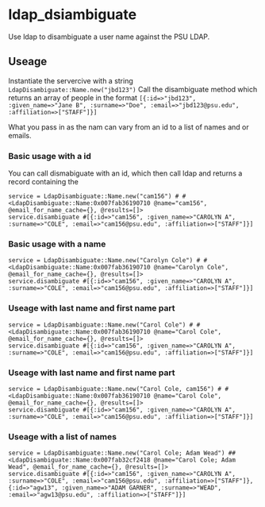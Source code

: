 # ldap_dsiambiguate
Use ldap to disambiguate a user name against the PSU LDAP.

## Useage

Instantiate the servercive with a string `LdapDisambiguate::Name.new("jbd123")`
Call the disambiguate method which returns an array of people in the format `[{:id=>"jbd123", :given_name=>"Jane B", :surname=>"Doe", :email=>"jbd123@psu.edu", :affiliation=>["STAFF"]}]`

What you pass in as the nam can vary from an id to a list of names and or emails.

### Basic usage with a id

You can call dismabiguate with an id, which then call ldap and returns a record containing the 

```
service = LdapDisambiguate::Name.new("cam156") # #<LdapDisambiguate::Name:0x007fab36190710 @name="cam156", @email_for_name_cache={}, @results=[]>
service.disambiguate #[{:id=>"cam156", :given_name=>"CAROLYN A", :surname=>"COLE", :email=>"cam156@psu.edu", :affiliation=>["STAFF"]}]
```

### Basic usage with a name

```
service = LdapDisambiguate::Name.new("Carolyn Cole") # #<LdapDisambiguate::Name:0x007fab36190710 @name="Carolyn Cole", @email_for_name_cache={}, @results=[]>
service.disambiguate #[{:id=>"cam156", :given_name=>"CAROLYN A", :surname=>"COLE", :email=>"cam156@psu.edu", :affiliation=>["STAFF"]}]
```

### Useage with last name and first name part
```
service = LdapDisambiguate::Name.new("Carol Cole") # #<LdapDisambiguate::Name:0x007fab36190710 @name="Carol Cole", @email_for_name_cache={}, @results=[]>
service.disambiguate #[{:id=>"cam156", :given_name=>"CAROLYN A", :surname=>"COLE", :email=>"cam156@psu.edu", :affiliation=>["STAFF"]}]
```

### Useage with last name and first name part
```
service = LdapDisambiguate::Name.new("Carol Cole, cam156") # #<LdapDisambiguate::Name:0x007fab36190710 @name="Carol Cole", @email_for_name_cache={}, @results=[]>
service.disambiguate #[{:id=>"cam156", :given_name=>"CAROLYN A", :surname=>"COLE", :email=>"cam156@psu.edu", :affiliation=>["STAFF"]}]
```

### Useage with a list of names
```
service = LdapDisambiguate::Name.new("Carol Cole; Adam Wead") ##<LdapDisambiguate::Name:0x007fab32cf2418 @name="Carol Cole; Adam Wead", @email_for_name_cache={}, @results=[]>
service.disambiguate #[{:id=>"cam156", :given_name=>"CAROLYN A", :surname=>"COLE", :email=>"cam156@psu.edu", :affiliation=>["STAFF"]}, {:id=>"agw13", :given_name=>"ADAM GARNER", :surname=>"WEAD", :email=>"agw13@psu.edu", :affiliation=>["STAFF"]}]
```

